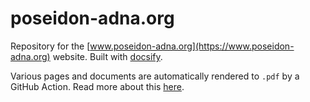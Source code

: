 # poseidon-adna.org

Repository for the [www.poseidon-adna.org](https://www.poseidon-adna.org) website. Built with [docsify](https://docsify.js.org).

Various pages and documents are automatically rendered to `.pdf` by a GitHub Action. Read more about this [here](pdf_conversion).